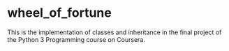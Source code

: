 # wheel_of_fortune

This is the implementation of classes and inheritance in the final project of the Python 3 Programming course on Coursera.
